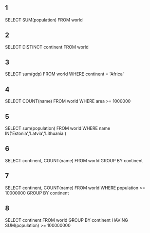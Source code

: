## 1
SELECT SUM(population)
FROM world

## 2 

SELECT DISTINCT continent
FROM world

## 3

SELECT sum(gdp)
FROM world
WHERE continent = 'Africa'

## 4

SELECT COUNT(name)
FROM world
WHERE area >= 1000000

## 5

SELECT sum(population)
FROM world
WHERE name  IN('Estonia','Latvia','Lithuania')

## 6 

SELECT continent, COUNT(name)
FROM world
GROUP BY continent 

## 7 

SELECT continent, COUNT(name)
FROM world
WHERE population >= 10000000
GROUP BY continent

## 8

SELECT continent
FROM world
GROUP BY continent
HAVING SUM(population) >= 100000000

